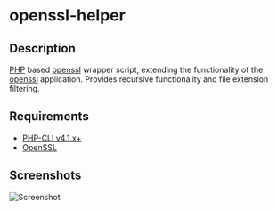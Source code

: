 openssl-helper
==============

Description
-----------
[PHP][] based [openssl][] wrapper script, extending the functionality of the [openssl][] application.
Provides recursive functionality and file extension filtering.

Requirements
------------
* [PHP-CLI v4.1.x+][php.download]
* [OpenSSL][openssl.source]

Screenshots
-----------

![Screenshot][]


[php]: http://www.php.net
[php.download]: http://www.php.net/downloads.php
[openssl]: http://www.openssl.org
[openssl.source]: http://www.openssl.org/source
[screenshot]: http://lh4.ggpht.com/__Xa3pgCvgbY/TEyPjf96kbI/AAAAAAAAGZ4/amj1suOnGPg/s144/Openssl_helper-screenshot.jpg
